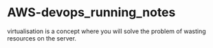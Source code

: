 # AWS-devops_running_notes

virtualisation is a concept where you will solve the problem of wasting resources on the server. 
